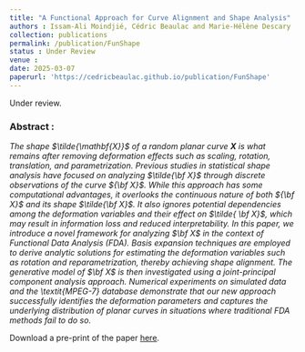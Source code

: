 ```yaml
---
title: "A Functional Approach for Curve Alignment and Shape Analysis"
authors : Issam-Ali Moindjié, Cédric Beaulac and Marie-Hélène Descary
collection: publications
permalink: /publication/FunShape
status : Under Review
venue : 
date: 2025-03-07
paperurl: 'https://cedricbeaulac.github.io/publication/FunShape'
---
```


Under review.

### Abstract :

*The shape $\tilde{\mathbf{X}}$ of a random planar curve $\mathbf{X}$ is what remains after removing deformation effects such as scaling, rotation, translation, and parametrization. Previous studies in statistical shape analysis have focused on analyzing $\tilde{\bf X}$ through discrete observations of the curve ${\bf X}$. While this approach has some computational advantages, it overlooks the continuous nature of both ${\bf X}$ and its shape $\tilde{\bf X}$. It also ignores potential dependencies among the deformation variables and their effect on $\tilde{ \bf X}$, which may result in information loss and reduced interpretability. In this paper, we introduce a novel framework for analyzing $\bf X$ in the context of Functional Data Analysis (FDA). Basis expansion techniques are employed to derive analytic solutions for estimating the deformation variables such as rotation and reparametrization, thereby achieving shape alignment. The generative model of $\bf X$ is then investigated using a joint-principal component analysis approach. Numerical experiments on simulated data and the \textit{MPEG-7} database demonstrate that our new approach successfully identifies the deformation parameters and captures the underlying distribution of planar curves in situations where traditional FDA methods fail to do so.*

Download a pre-print of the paper [here](https://cedricbeaulac.github.io/files/shape.pdf). 
